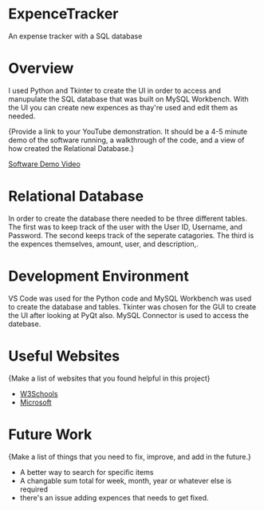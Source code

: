 # ExpenceTracker
An expense tracker with a SQL database
# Overview

I used Python and Tkinter to create the UI in order to access and manupulate the SQL database that was built on MySQL Workbench.
With the UI you can create new expences as thay're used and edit them as needed.

{Provide a link to your YouTube demonstration. It should be a 4-5 minute demo of the software running, a walkthrough of the code, and a view of how created the Relational Database.}

[Software Demo Video](http://youtube.link.goes.here)

# Relational Database

In order to create the database there needed to be three different tables.
The first was to keep track of the user with the User ID, Username, and Password.
The second keeps track of the seperate catagories.
The third is the expences themselves, amount, user, and description,.

# Development Environment

VS Code was used for the Python code and MySQL Workbench was used to create the database and tables.
Tkinter was chosen for the GUI to create the UI after looking at PyQt also. 
MySQL Connector is used to access the datebase.

# Useful Websites

{Make a list of websites that you found helpful in this project}

- [W3Schools]([https://www.w3schools.com/sql/])
- [Microsoft](https://learn.microsoft.com/en-us/sql/relational-databases/databases/create-a-database?view=sql-server-ver16)

# Future Work

{Make a list of things that you need to fix, improve, and add in the future.}

- A better way to search for specific items
- A changable sum total for week, month, year or whatever else is required
- there's an issue adding expences that needs to get fixed.
